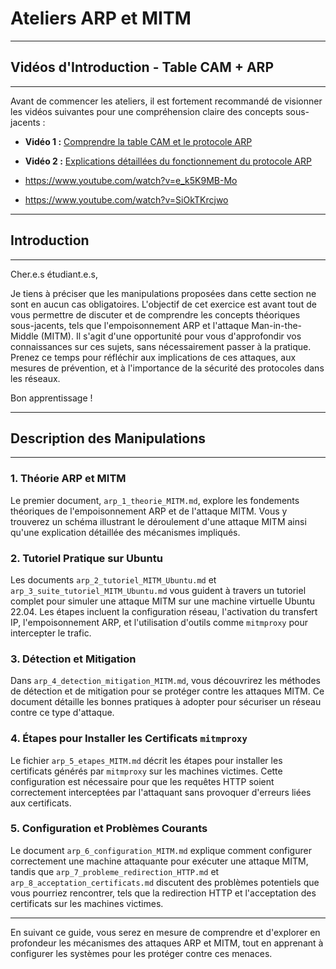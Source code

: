 
#  Ateliers ARP et MITM

--------
## Vidéos d'Introduction - Table CAM + ARP
--------

Avant de commencer les ateliers, il est fortement recommandé de visionner les vidéos suivantes pour une compréhension claire des concepts sous-jacents :

- **Vidéo 1 :** [Comprendre la table CAM et le protocole ARP](https://www.youtube.com/watch?v=e_k5K9MB-Mo)
- **Vidéo 2 :** [Explications détaillées du fonctionnement du protocole ARP](https://www.youtube.com/watch?v=SiOkTKrcjwo)

- https://www.youtube.com/watch?v=e_k5K9MB-Mo
- https://www.youtube.com/watch?v=SiOkTKrcjwo


--------
## Introduction
--------

Cher.e.s étudiant.e.s,

Je tiens à préciser que les manipulations proposées dans cette section ne sont en aucun cas obligatoires. L'objectif de cet exercice est avant tout de vous permettre de discuter et de comprendre les concepts théoriques sous-jacents, tels que l'empoisonnement ARP et l'attaque Man-in-the-Middle (MITM). Il s'agit d'une opportunité pour vous d'approfondir vos connaissances sur ces sujets, sans nécessairement passer à la pratique. Prenez ce temps pour réfléchir aux implications de ces attaques, aux mesures de prévention, et à l'importance de la sécurité des protocoles dans les réseaux.

Bon apprentissage !


--------
## Description des Manipulations
--------

### 1. Théorie ARP et MITM

Le premier document, `arp_1_theorie_MITM.md`, explore les fondements théoriques de l'empoisonnement ARP et de l'attaque MITM. Vous y trouverez un schéma illustrant le déroulement d'une attaque MITM ainsi qu'une explication détaillée des mécanismes impliqués.

### 2. Tutoriel Pratique sur Ubuntu

Les documents `arp_2_tutoriel_MITM_Ubuntu.md` et `arp_3_suite_tutoriel_MITM_Ubuntu.md` vous guident à travers un tutoriel complet pour simuler une attaque MITM sur une machine virtuelle Ubuntu 22.04. Les étapes incluent la configuration réseau, l'activation du transfert IP, l'empoisonnement ARP, et l'utilisation d'outils comme `mitmproxy` pour intercepter le trafic.

### 3. Détection et Mitigation

Dans `arp_4_detection_mitigation_MITM.md`, vous découvrirez les méthodes de détection et de mitigation pour se protéger contre les attaques MITM. Ce document détaille les bonnes pratiques à adopter pour sécuriser un réseau contre ce type d'attaque.

### 4. Étapes pour Installer les Certificats `mitmproxy`

Le fichier `arp_5_etapes_MITM.md` décrit les étapes pour installer les certificats générés par `mitmproxy` sur les machines victimes. Cette configuration est nécessaire pour que les requêtes HTTP soient correctement interceptées par l'attaquant sans provoquer d'erreurs liées aux certificats.

### 5. Configuration et Problèmes Courants

Le document `arp_6_configuration_MITM.md` explique comment configurer correctement une machine attaquante pour exécuter une attaque MITM, tandis que `arp_7_probleme_redirection_HTTP.md` et `arp_8_acceptation_certificats.md` discutent des problèmes potentiels que vous pourriez rencontrer, tels que la redirection HTTP et l'acceptation des certificats sur les machines victimes.

---

En suivant ce guide, vous serez en mesure de comprendre et d'explorer en profondeur les mécanismes des attaques ARP et MITM, tout en apprenant à configurer les systèmes pour les protéger contre ces menaces.
